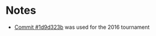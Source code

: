 # Notes

* [Commit #1d9d323b] was used for the 2016 tournament

[Commit #1d9d323b]:https://github.com/oakmac/tourney-bot/commit/1d9d323bc2d742f65445355fd4791fc515f5ba9d
